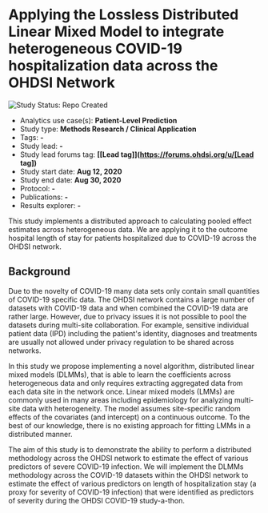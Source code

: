 Applying the Lossless Distributed Linear Mixed Model to integrate heterogeneous COVID-19 hospitalization data across the OHDSI Network 
=============

<img src="https://img.shields.io/badge/Study%20Status-Repo%20Created-lightgray.svg" alt="Study Status: Repo Created">

- Analytics use case(s): **Patient-Level Prediction**
- Study type: **Methods Research / Clinical Application**
- Tags: **-**
- Study lead: **-**
- Study lead forums tag: **[[Lead tag]](https://forums.ohdsi.org/u/[Lead tag])**
- Study start date: **Aug 12, 2020**
- Study end date: **Aug 30, 2020**
- Protocol: **-**
- Publications: **-**
- Results explorer: **-**

This study implements a distributed approach to calculating pooled effect estimates across heterogeneous data.  We are applying it to the outcome hospital length of stay for patients hospitalized due to COVID-19 across the OHDSI network.

## Background
Due to the novelty of COVID-19 many data sets only contain small quantities of COVID-19 specific data. The OHDSI network contains a large number of datasets with COVID-19 data and when combined the COVID-19 data are rather large.  However, due to privacy issues it is not possible to pool the datasets during multi-site collaboration. For example, sensitive individual patient data (IPD) including the patient's identity, diagnoses and treatments are usually not allowed under privacy regulation to be shared across networks.

In this study we propose implementing a novel algorithm, distributed linear mixed models (DLMMs), that is able to learn the coefficients across heterogeneous data and only requires extracting aggregated data from each data site in the network once. Linear mixed models (LMMs) are commonly used in many areas including epidemiology for analyzing multi-site data with heterogeneity. The model assumes site-specific random effects of the covariates (and intercept) on a continuous outcome. To the best of our knowledge, there is no existing approach for fitting LMMs in a distributed manner.

The aim of this study is to demonstrate the ability to perform a distributed methodology across the OHDSI network to estimate the effect of various predictors of severe COVID-19 infection. We will implement the DLMMs methodology across the COVID-19 datasets within the OHDSI network to estimate the effect of various predictors on length of hospitalization stay (a proxy for severity of COVID-19 infection) that were identified as predictors of severity during the OHDSI COVID-19 study-a-thon.

